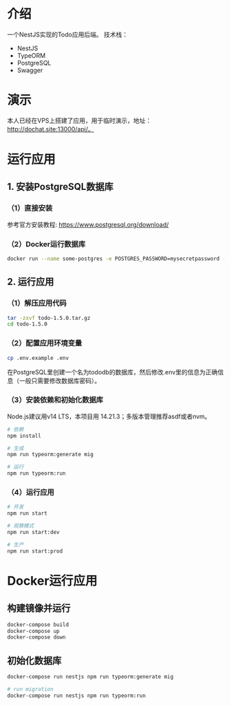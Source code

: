 # 介绍

一个NestJS实现的Todo应用后端。
技术栈：
* NestJS
* TypeORM
* PostgreSQL
* Swagger

# 演示

本人已经在VPS上搭建了应用，用于临时演示，地址：http://dochat.site:13000/api/。

# 运行应用
## 1. 安装PostgreSQL数据库
### （1）直接安装

参考官方安装教程: https://www.postgresql.org/download/

### （2）Docker运行数据库

```bash
docker run --name some-postgres -e POSTGRES_PASSWORD=mysecretpassword -d postgres:15.3-alpine3.18
```

## 2. 运行应用
### （1）解压应用代码

```bash
tar -zxvf todo-1.5.0.tar.gz
cd todo-1.5.0
```

### （2）配置应用环境变量
```bash
cp .env.example .env
```

在PostgreSQL里创建一个名为tododb的数据库，然后修改.env里的信息为正确信息（一般只需要修改数据库密码）。

### （3）安装依赖和初始化数据库

Node.js建议用v14 LTS，本项目用 14.21.3；多版本管理推荐asdf或者nvm。

```bash
# 依赖
npm install

# 生成
npm run typeorm:generate mig

# 运行
npm run typeorm:run
```

### （4）运行应用
```bash
# 开发
npm run start

# 观察模式
npm run start:dev

# 生产
npm run start:prod
```

# Docker运行应用
## 构建镜像并运行

```bash
docker-compose build
docker-compose up
docker-compose down
```

## 初始化数据库

```bash
docker-compose run nestjs npm run typeorm:generate mig

# run migration
docker-compose run nestjs npm run typeorm:run
```
